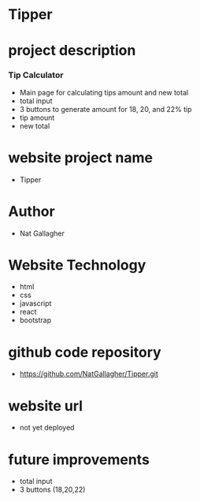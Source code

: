 # Tipper

# project description
### Tip Calculator
- Main page for calculating tips amount and new total
- total input
- 3 buttons to generate amount for 18, 20, and 22% tip
- tip amount
- new total

# website project name
- Tipper

# Author
- Nat Gallagher

# Website Technology
- html
- css
- javascript
- react
- bootstrap

# github code repository
- https://github.com/NatGallagher/Tipper.git

# website url
- not yet deployed

# future improvements
- total input 
- 3 buttons (18,20,22)